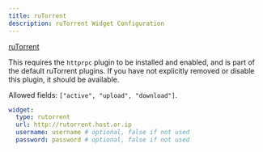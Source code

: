 ```yaml
---
title: ruTorrent
description: ruTorrent Widget Configuration
---
```


[ruTorrent](https://github.com/Novik/ruTorrent)

This requires the `httprpc` plugin to be installed and enabled, and is part of the default ruTorrent plugins. If you have not explicitly removed or disable this plugin, it should be available.

Allowed fields: `["active", "upload", "download"]`.

```yaml
widget:
  type: rutorrent
  url: http://rutorrent.host.or.ip
  username: username # optional, false if not used
  password: password # optional, false if not used
```

